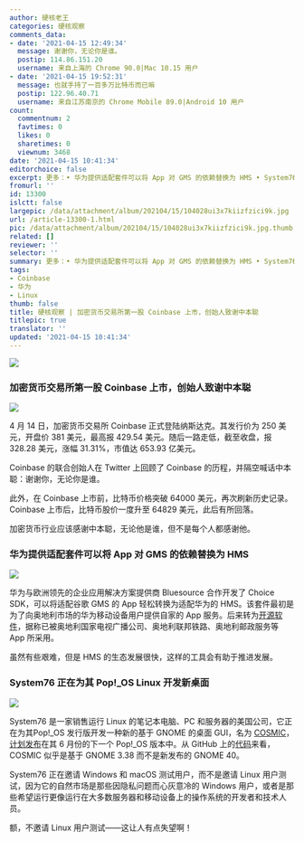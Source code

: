 ```yaml
---
author: 硬核老王
categories: 硬核观察
comments_data:
- date: '2021-04-15 12:49:34'
  message: 谢谢你，无论你是谁。
  postip: 114.86.151.20
  username: 来自上海的 Chrome 90.0|Mac 10.15 用户
- date: '2021-04-15 19:52:31'
  message: 也就手持了一百多万比特币而已嘛
  postip: 122.96.40.71
  username: 来自江苏南京的 Chrome Mobile 89.0|Android 10 用户
count:
  commentnum: 2
  favtimes: 0
  likes: 0
  sharetimes: 0
  viewnum: 3468
date: '2021-04-15 10:41:34'
editorchoice: false
excerpt: 更多：• 华为提供适配套件可以将 App 对 GMS 的依赖替换为 HMS • System76 正在为其 Pop!_OS Linux 开发新桌面
fromurl: ''
id: 13300
islctt: false
largepic: /data/attachment/album/202104/15/104028ui3x7kiizfzici9k.jpg
url: /article-13300-1.html
pic: /data/attachment/album/202104/15/104028ui3x7kiizfzici9k.jpg.thumb.jpg
related: []
reviewer: ''
selector: ''
summary: 更多：• 华为提供适配套件可以将 App 对 GMS 的依赖替换为 HMS • System76 正在为其 Pop!_OS Linux 开发新桌面
tags:
- Coinbase
- 华为
- Linux
thumb: false
title: 硬核观察 | 加密货币交易所第一股 Coinbase 上市，创始人致谢中本聪
titlepic: true
translator: ''
updated: '2021-04-15 10:41:34'
---
```


![](/data/attachment/album/202104/15/104028ui3x7kiizfzici9k.jpg)


### 加密货币交易所第一股 Coinbase 上市，创始人致谢中本聪


![](/data/attachment/album/202104/15/104042k50i66c6696f64a3.jpg)


4 月 14 日，加密货币交易所 Coinbase 正式登陆纳斯达克。其发行价为 250 美元，开盘价 381 美元，最高报 429.54 美元。随后一路走低，截至收盘，报 328.28 美元，涨幅 31.31%，市值达 653.93 亿美元。


Coinbase 的联合创始人在 Twitter 上回顾了 Coinbase 的历程，并隔空喊话中本聪：谢谢你，无论你是谁。


此外，在 Coinbase 上市前，比特币价格突破 64000 美元，再次刷新历史记录。Coinbase 上市后，比特币股价一度升至 64829 美元，此后有所回落。


加密货币行业应该感谢中本聪，无论他是谁，但不是每个人都感谢他。


### 华为提供适配套件可以将 App 对 GMS 的依赖替换为 HMS


![](/data/attachment/album/202104/15/104103g99od1xxj3xxjdk8.jpg)


华为与欧洲领先的企业应用解决方案提供商 Bluesource 合作开发了 Choice SDK，可以将适配谷歌 GMS 的 App 轻松转换为适配华为的 HMS。该套件最初是为了向奥地利市场的华为移动设备用户提供自家的 App 服务。后来转为[开源软件](https://github.com/bluesource/ChoiceSDK)，据称已被奥地利国家电视广播公司、奥地利联邦铁路、奥地利邮政服务等 App 所采用。


虽然有些艰难，但是 HMS 的生态发展很快，这样的工具会有助于推进发展。


### System76 正在为其 Pop!\_OS Linux 开发新桌面


![](/data/attachment/album/202104/15/104121k8uavhtt8th3b355.jpg)


System76 是一家销售运行 Linux 的笔记本电脑、PC 和服务器的美国公司，它正在为其Pop!\_OS 发行版开发一种新的基于 GNOME 的桌面 GUI，名为 [COSMIC](https://blog.system76.com/post/648371526931038208/cosmic-to-arrive-in-june-release-of-popos-2104)，[计划发布](https://www.theregister.com/2021/04/14/system_76_introduces_cosmic_desktop/)在其 6 月份的下一个 Pop!\_OS 版本中。从 GitHub 上的[代码](https://github.com/pop-os/cosmic)来看，COSMIC 似乎是基于 GNOME 3.38 而不是新发布的 GNOME 40。


System76 正在邀请 Windows 和 macOS 测试用户，而不是邀请 Linux 用户测试，因为它的自然市场是那些因隐私问题而心灰意冷的 Windows 用户，或者是那些希望运行更像运行在大多数服务器和移动设备上的操作系统的开发者和技术人员。


额，不邀请 Linux 用户测试——这让人有点失望啊！
